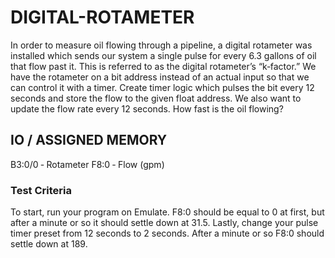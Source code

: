 # DIGITAL-ROTAMETER
In order to measure oil flowing through a pipeline, a digital rotameter was installed which sends our 
system a single pulse for every 6.3 gallons of oil that flow past it.  This is referred to as the digital 
rotameter’s “k‐factor.”  We have the rotameter on a bit address instead of an actual input so that we 
can control it with a timer.  Create timer logic which pulses the bit every 12 seconds and store the flow 
to the given float address.  We also want to update the flow rate every 12 seconds.  How fast is the oil 
flowing? 
## IO / ASSIGNED MEMORY
B3:0/0 ‐ Rotameter 
F8:0 ‐ Flow (gpm)
### Test Criteria
To start, run your program on Emulate.  F8:0 should be equal to 0 at first, but after a minute or so it 
should settle down at 31.5. 
Lastly, change your pulse timer preset from 12 seconds to 2 seconds.  After a minute or so F8:0 should 
settle down at 189. 
